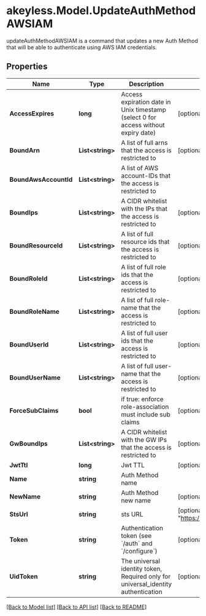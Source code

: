 # akeyless.Model.UpdateAuthMethodAWSIAM
updateAuthMethodAWSIAM is a command that updates a new Auth Method that will be able to authenticate using AWS IAM credentials.

## Properties

Name | Type | Description | Notes
------------ | ------------- | ------------- | -------------
**AccessExpires** | **long** | Access expiration date in Unix timestamp (select 0 for access without expiry date) | [optional] [default to 0]
**BoundArn** | **List&lt;string&gt;** | A list of full arns that the access is restricted to | [optional] 
**BoundAwsAccountId** | **List&lt;string&gt;** | A list of AWS account-IDs that the access is restricted to | 
**BoundIps** | **List&lt;string&gt;** | A CIDR whitelist with the IPs that the access is restricted to | [optional] 
**BoundResourceId** | **List&lt;string&gt;** | A list of full resource ids that the access is restricted to | [optional] 
**BoundRoleId** | **List&lt;string&gt;** | A list of full role ids that the access is restricted to | [optional] 
**BoundRoleName** | **List&lt;string&gt;** | A list of full role-name that the access is restricted to | [optional] 
**BoundUserId** | **List&lt;string&gt;** | A list of full user ids that the access is restricted to | [optional] 
**BoundUserName** | **List&lt;string&gt;** | A list of full user-name that the access is restricted to | [optional] 
**ForceSubClaims** | **bool** | if true: enforce role-association must include sub claims | [optional] 
**GwBoundIps** | **List&lt;string&gt;** | A CIDR whitelist with the GW IPs that the access is restricted to | [optional] 
**JwtTtl** | **long** | Jwt TTL | [optional] 
**Name** | **string** | Auth Method name | 
**NewName** | **string** | Auth Method new name | [optional] 
**StsUrl** | **string** | sts URL | [optional] [default to "https://sts.amazonaws.com"]
**Token** | **string** | Authentication token (see &#x60;/auth&#x60; and &#x60;/configure&#x60;) | [optional] 
**UidToken** | **string** | The universal identity token, Required only for universal_identity authentication | [optional] 

[[Back to Model list]](../README.md#documentation-for-models) [[Back to API list]](../README.md#documentation-for-api-endpoints) [[Back to README]](../README.md)

